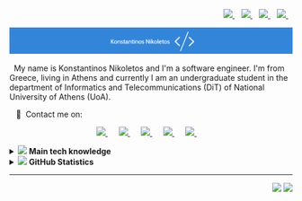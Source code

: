 <!--
**Nikoletos-K/Nikoletos-K** is a ✨ _special_ ✨ repository because its `README.md` (this file) appears on your GitHub profile.

Here are some ideas to get you started:

- 🔭 I’m currently working on ...
- 🌱 I’m currently learning ...
- 👯 I’m looking to collaborate on ...
- 🤔 I’m looking for help with ...
- 💬 Ask me about ...
- 📫 How to reach me: ...
- 😄 Pronouns: ...
- ⚡ Fun fact: ...

![](https://img.shields.io/badge/Code-Python-informational?style=flat&logo=python&logoColor=white&color=2bbc8a)
![](https://img.shields.io/badge/Code-C-informational?style=flat&logo=python&logoColor=white&color=2bbc8a)
![](https://img.shields.io/badge/Code-Java-informational?style=flat&logo=python&logoColor=white&color=2bbc8a)
![](https://img.shields.io/badge/Code-Vue-informational?style=flat&logo=vue.js&logoColor=white&color=2bbc8a)
![](https://img.shields.io/badge/Ubuntu-E95420?style=for-the-badge&logo=ubuntu&logoColor=white)
![](https://img.shields.io/badge/Tools-PostgreSQL-informational?style=flat&logo=postgresql&logoColor=white&color=2bbc8a)
![](https://img.shields.io/badge/Tools-Docker-informational?style=flat&logo=docker&logoColor=white&color=2bbc8a)
![](https://img.shields.io/badge/Tools-Kubernetes-informational?style=flat&logo=kubernetes&logoColor=white&color=2bbc8a)
![](https://img.shields.io/badge/Tools-Red_Hat_OpenShift-informational?style=flat&logo=red-hat-open-shift&logoColor=white&color=2bbc8a)
![](https://img.shields.io/badge/Cloud-Digital_Ocean-informational?style=flat&logo=digitalocean&logoColor=white&color=2bbc8a)



![](https://img.shields.io/badge/Linux-FCC624?style=for-the-badge&logo=linux&logoColor=black)
![](https://img.shields.io/badge/Windows-0078D6?style=for-the-badge&logo=windows&logoColor=white) 

![](https://img.shields.io/badge/Python-3776AB?style=for-the-badge&logo=python&logoColor=white) 
![](https://img.shields.io/badge/C-00599C?style=for-the-badge&logo=c&logoColor=white)
![](https://img.shields.io/badge/C%2B%2B-00599C?style=for-the-badge&logo=c%2B%2B&logoColor=white)
![](https://img.shields.io/badge/Java-ED8B00?style=for-the-badge&logo=java&logoColor=white)
![](https://img.shields.io/badge/mysql-4479A1.svg?&style=for-the-badge&logo=mysql&logoColor=white)


![](https://img.shields.io/badge/HTML5-E34F26?style=for-the-badge&logo=html5&logoColor=white)
![](https://img.shields.io/badge/PHP-777BB4?style=for-the-badge&logo=php&logoColor=white)
![](https://img.shields.io/badge/Bootstrap-563D7C?style=for-the-badge&logo=bootstrap&logoColor=white)
![](https://img.shields.io/badge/Spring-6DB33F?style=for-the-badge&logo=spring&logoColor=white)
![](https://img.shields.io/badge/xampp-FB7A24.svg?&style=for-the-badge&logo=xampp&logoColor=white)


![](https://img.shields.io/badge/jupyter-F3631D.svg?&style=for-the-badge&logo=jupyter&logoColor=white)
![](https://img.shields.io/badge/anaconda-42B029.svg?&style=for-the-badge&logo=anaconda&logoColor=white)
![](https://img.shields.io/badge/PyTorch%20-%23EE4C2C.svg?&style=for-the-badge&logo=PyTorch&logoColor=white)
![](https://img.shields.io/badge/pandas%20-%23150458.svg?&style=for-the-badge&logo=pandas&logoColor=white)
![](https://img.shields.io/badge/numpy%20-%23013243.svg?&style=for-the-badge&logo=numpy&logoColor=white)


![](https://img.shields.io/badge/Visual_Studio_Code-0078D4?style=for-the-badge&logo=visual%20studio%20code&logoColor=white)
![](https://img.shields.io/badge/sublime-FF9800.svg?&style=for-the-badge&logo=sublime-text&logoColor=white)


![](https://img.shields.io/badge/Markdown-000000?style=for-the-badge&logo=markdown&logoColor=white)
![](https://img.shields.io/badge/latex-008080.svg?&style=for-the-badge&logo=latex&logoColor=white)

-->
<p align="right">
  <a href="https://github.com/Nikoletos-K/Nikoletos-K/blob/main/FrenchREADME.md">
    <img src="https://www.mrflag.com/wp-content/uploads/2018/10/France-Flag.png" width="20"/>
  </a>&nbsp;&nbsp;
    <a href="https://github.com/Nikoletos-K/Nikoletos-K/blob/main/README.md">
    <img src="http://sites1.christophlutz.co.uk/gbmag/wp-content/uploads/2017/01/UK-flag-union-jack-1024x683.jpg" width="20"/>
  </a>&nbsp;&nbsp;
  <a href="https://github.com/Nikoletos-K/Nikoletos-K/blob/main/ItalianREADME.md">
    <img src="https://www.countryflags.com/wp-content/uploads/italy-flag-png-xl.png" width="20"/>
  </a>&nbsp;&nbsp;
  <a href="https://github.com/Nikoletos-K/Nikoletos-K/blob/main/GermanREADME.md">
    <img src="https://www.countryflags.com/wp-content/uploads/germany-flag-png-xl.png" width="20"/>
  </a>&nbsp;&nbsp;
</p>


<p align="center">
  <img src="./images/logo-blue-white-3.png" >
</p>


&nbsp;&nbsp;My name is Konstantinos Nikoletos and I'm a software engineer. I'm from Greece, living in Athens and currently I am an undergraduate student in the department of Informatics and Telecommunications (DiT) of National University of Athens (UoA). 

&nbsp;&nbsp;&nbsp;:link: &nbsp;Contact me on:

<p align="center">
  <a href="https://github.com/Nikoletos-K">
      <img src="https://img.shields.io/badge/GitHub-100000?style=for-the-badge&logo=github&logoColor=white" />
  </a>&nbsp;&nbsp;&nbsp;&nbsp;
  <a href="mailto:nikoletos_konstantinos@outlook.com">
    <img src="https://img.shields.io/badge/Outlook-0078D4?style=for-the-badge&logo=microsoft-outlook&logoColor=white" />
  </a>&nbsp;&nbsp;&nbsp;&nbsp;
  <a href="mailto:nikoletos.konstantinos99@gmail.com">
      <img src="https://img.shields.io/badge/Gmail-D14836?style=for-the-badge&logo=gmail&logoColor=white" />
  </a>&nbsp;&nbsp;&nbsp;&nbsp;
  <a href="https://www.linkedin.com/in/konstantinos-nikoletos/">
      <img src="https://img.shields.io/badge/linkedin-%230077B5.svg?&style=for-the-badge&logo=linkedin&logoColor=white" />
  </a>&nbsp;&nbsp;&nbsp;&nbsp;
  <!--
  <a href="https://api.whatsapp.com/send?phone=+306976897915">
      <img src="https://img.shields.io/badge/WhatsApp-25D366?style=for-the-badge&logo=whatsapp&logoColor=white" />
  </a>&nbsp;&nbsp;&nbsp;&nbsp;
  -->
  <a href="https://drive.google.com/file/d/1lcfAdR5ZWo6zbl0yZmtkiTjmhZwxDN9f/view?usp=sharing">
      <img src="https://img.shields.io/badge/CV-4285F4?style=for-the-badge&logo=google-drive&logoColor=white&color=orange" />
  </a>&nbsp;&nbsp;&nbsp;&nbsp;
</p>

<!--
## :information_source: About Me 
&nbsp;&nbsp;&nbsp;:school::computer: &nbsp;Currently I am a computer science student (batchelor degree). \
&nbsp;&nbsp;&nbsp;:exclamation::bulb: &nbsp;Researching Entity Resolution problems .\
&nbsp;&nbsp;&nbsp;:heartbeat: &nbsp;Interested in data engineering, machine learning and artificial intelligence.\
&nbsp;&nbsp;&nbsp;:earth_africa::blue_book: &nbsp;History enthusiast.
-->


<!-- Resources 
## :heart: Favorite Languages
![](https://img.shields.io/badge/Python-3776AB?style=for-the-badge&logo=python&logoColor=white)
![](https://img.shields.io/badge/C-00599C?style=for-the-badge&logo=c&logoColor=white)
![](https://img.shields.io/badge/C%2B%2B-00599C?style=for-the-badge&logo=c%2B%2B&logoColor=white)
-->

<details>
<summary> <img src="https://i.pinimg.com/originals/00/94/18/009418460183d05cbbff41179436b3eb.gif" width="30px"> <b>Main tech knowledge</b> </summary>

<p align="center">
    <a><img src="https://img.shields.io/badge/Linux-FCC624?style=for-the-badge&logo=linux&logoColor=black" /></a>
    <a><img src="https://img.shields.io/badge/Windows-0078D6?style=for-the-badge&logo=windows&logoColor=white" /></a>
</p>

<p align="center">
    <a><img src="https://img.shields.io/badge/Python-3776AB?style=for-the-badge&logo=python&logoColor=white" /></a>
    <a><img src="https://img.shields.io/badge/C-00599C?style=for-the-badge&logo=c&logoColor=white" /></a>
    <a><img src="https://img.shields.io/badge/C%2B%2B-00599C?style=for-the-badge&logo=c%2B%2B&logoColor=white" /></a>
    <a><img src="https://img.shields.io/badge/Java-ED8B00?style=for-the-badge&logo=java&logoColor=white" /></a>
    <a><img src="https://img.shields.io/badge/mysql-4479A1.svg?&style=for-the-badge&logo=mysql&logoColor=white" /></a>
</p>

<p align="center">
    <a><img src="https://img.shields.io/badge/HTML5-E34F26?style=for-the-badge&logo=html5&logoColor=white" /></a>
    <a><img src="https://img.shields.io/badge/PHP-777BB4?style=for-the-badge&logo=php&logoColor=white" /></a>
    <a><img src="https://img.shields.io/badge/Bootstrap-563D7C?style=for-the-badge&logo=bootstrap&logoColor=white" /></a>
    <a><img src="https://img.shields.io/badge/CSS-239120?&style=for-the-badge&logo=css3&logoColor=white" /></a>
    <a><img src="https://img.shields.io/badge/JavaScript-F7DF1E?style=for-the-badge&logo=javascript&logoColor=black" /></a>
</p>

<p align="center">
    <a><img src="https://img.shields.io/badge/jupyter-F3631D.svg?&style=for-the-badge&logo=jupyter&logoColor=white" /></a>
    <a><img src="https://img.shields.io/badge/anaconda-42B029.svg?&style=for-the-badge&logo=anaconda&logoColor=white" /></a>
    <a><img src="https://img.shields.io/badge/PyTorch%20-%23EE4C2C.svg?&style=for-the-badge&logo=PyTorch&logoColor=white" /></a>
    <a><img src="https://img.shields.io/badge/pandas%20-%23150458.svg?&style=for-the-badge&logo=pandas&logoColor=white" /></a>
    <a><img src="https://img.shields.io/badge/numpy%20-%23013243.svg?&style=for-the-badge&logo=numpy&logoColor=white" /></a>
</p>

<p align="center">
    <a><img src="https://img.shields.io/badge/Visual_Studio_Code-0078D4?style=for-the-badge&logo=visual%20studio%20code&logoColor=white" /></a>
    <a><img src="https://img.shields.io/badge/sublime-FF9800.svg?&style=for-the-badge&logo=sublime-text&logoColor=white" /></a>
    <a><img src="https://img.shields.io/badge/Git-F05032?style=for-the-badge&logo=git&logoColor=white" /></a>
</p>

<p align="center">
    <a><img src="https://img.shields.io/badge/Office-D83B01?style=for-the-badge&logo=microsoft-office&logoColor=white" /></a>
    <a><img src="https://img.shields.io/badge/Markdown-000000?style=for-the-badge&logo=markdown&logoColor=white" /></a>
    <a><img src="https://img.shields.io/badge/latex-008080.svg?&style=for-the-badge&logo=latex&logoColor=white" /></a>
</p>

<p align="center">
    <a><img src="https://img.shields.io/badge/Spring-6DB33F?style=for-the-badge&logo=spring&logoColor=white" /></a>
    <a><img src="https://img.shields.io/badge/xampp-FB7A24.svg?&style=for-the-badge&logo=xampp&logoColor=white" /></a>
</p>

</details>

<details>
<summary> <img src="https://cdn.dribbble.com/users/304485/screenshots/3301972/animation_dribbble.gif" width="40px"> <b> GitHub Statistics</b> </summary>

<a href="https://github.com/Nikoletos-K/Nikoletos-K">
  <img align="center" src="https://github-readme-stats.vercel.app/api?username=Nikoletos-K&show_icons=true&line_height=27&count_private=true&hide=prs,issues&theme=algolia" alt="GitHub Stats" />
</a>
<a href="https://github.com/Nikoletos-K/Nikoletos-K">
  <img align="center" src="https://github-readme-stats.vercel.app/api/top-langs/?username=Nikoletos-K&theme=algolia&layout=compact" />
</a>

</details>



<hr/>

<p align="right">
<img src="https://komarev.com/ghpvc/?username=Nikoletos-K&style=plastic&label=Views"><img>
<img src="https://badges.pufler.dev/visits/Nikoletos-K/Nikoletos-K?color=black&logo=github" />
</p>

<!-- links to social media icons -->

<!-- icons with padding -->

[2.1]: http://i.imgur.com/0o48UoR.png (github icon with padding)

<!-- icons without padding -->

[2.2]: http://i.imgur.com/9I6NRUm.png (github icon without padding)
[3.2]: https://img.shields.io/badge/LinkedIn-0077B5?style=for-the-badge&logo=linkedin&logoColor=white (LinkedIn icon without padding)
[3.3]: https://img.shields.io/badge/WhatsApp-25D366?style=for-the-badge&logo=whatsapp&logoColor=white (LinkedIn icon without padding)
[3.4]: https://img.shields.io/badge/Gmail-D14836?style=for-the-badge&logo=gmail&logoColor=white (LinkedIn icon without padding)


<!-- links to your social media accounts -->

[2]: https://github.com/Nikoletos-K
[3]: https://www.linkedin.com/in/konstantinos-nikoletos/
[4]: https://www.linkedin.com/in/konstantinos-nikoletos/
[5]: mailto:nikoletos.konstantinos99@gmail.com


<!-- Resources -->
<!-- Icons: https://simpleicons.org/ -->
<!-- GitHub Stats: https://github.com/anuraghazra/github-readme-stats -->
<!-- Emojis: https://emojipedia.org/emoji/ -->
<!-- HTML Emojis: https://www.fileformat.info/index.htm -->
<!-- Shields: https://shields.io/ -->
<!-- Awesome GitHub Profile README: https://github.com/abhisheknaiidu/awesome-github-profile-readme -->
